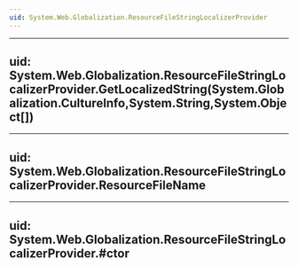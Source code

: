 ```yaml
---
uid: System.Web.Globalization.ResourceFileStringLocalizerProvider
---
```


---
uid: System.Web.Globalization.ResourceFileStringLocalizerProvider.GetLocalizedString(System.Globalization.CultureInfo,System.String,System.Object[])
---

---
uid: System.Web.Globalization.ResourceFileStringLocalizerProvider.ResourceFileName
---

---
uid: System.Web.Globalization.ResourceFileStringLocalizerProvider.#ctor
---
